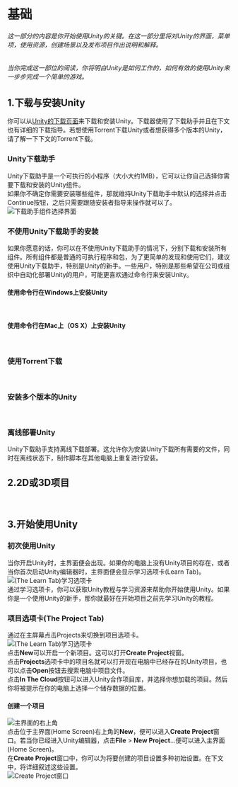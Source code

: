 # 基础
###### 这一部分的内容是你开始使用Unity的关键。在这一部分里将对Unity的界面，菜单项，使用资源，创建场景以及发布项目作出说明和解释。
###### 当你完成这一部位的阅读，你将明白Unity是如何工作的，如何有效的使用Unity来一步步完成一个简单的游戏。<br>

## 1.下载与安装Unity
你可以从[Unity的下载页面](https://store.unity.com/cn)来下载和安装Unity。下载器使用了下载助手并且在下文也有详细的下载指导。若想使用Torrent下载Unity或者想获得多个版本的Unity，请了解一下下文的Torrent下载。<br>

### Unity下载助手
Unity下载助手是一个可执行的小程序（大小大约1MB），它可以让你自己选择你需要下载和安装的Unity组件。<br>
如果你不确定你需要安装哪些组件，那就维持Unity下载助手中默认的选择并点击Continue按钮，之后只需要跟随安装者指导来操作就可以了。<br>
<img src="https://docs.unity3d.com/uploads/Main/UnityDownloadAssistant_v52_75.png" alt="下载助手组件选择界面"/><br>

### 不使用Unity下载助手的安装
如果你愿意的话，你可以在不使用Unity下载助手的情况下，分别下载和安装所有组件。所有组件都是普通的可执行程序和包，为了更简单的发现和使用它们，建议使用Unity下载助手，特别是Unity的新手。一些用户，特别是那些希望在公司或组织中自动化部署Unity的用户，可能更喜欢通过命令行来安装Unity。<br>

#### 使用命令行在Windows上安装Unity
<br>

#### 使用命令行在Mac上（OS X）上安装Unity
<br>

### 使用Torrent下载
<br>

### 安装多个版本的Unity
<br>

### 离线部署Unity
Unity下载助手支持离线下载部署。这允许你为安装Unity下载所有需要的文件，同时在离线状态下，制作脚本在其他电脑上重复进行安装。
<br>

## 2.2D或3D项目
<br>

## 3.开始使用Unity
### 初次使用Unity
当你开启Unity时，主界面便会出现。如果你的电脑上没有Unity项目的存在，或者当你首次启动Unity编辑器时，主界面便会显示学习选项卡(Learn Tab)。<br>
<img src="https://docs.unity3d.com/uploads/Main/GettingStarted5.png" alt="(The Learn Tab)学习选项卡"/><br>
通过学习选项卡，你可以获取Unity教程与学习资源来帮助你开始使用Unity。如果你是一个使用Unity的新手，那你就最好在开始项目之前先学习Unity的教程。

### 项目选项卡(The Project Tab)
通过在主屏幕点击Projects来切换到项目选项卡。<br>
<img src="https://docs.unity3d.com/uploads/Main/GettingStarted1.png" alt="(The Learn Tab)学习选项卡"/><br>
点击**New**可以开启一个新项目。这可以打开**Create Project**视窗。<br>
点击**Projects**选项卡中的项目名就可以打开现在电脑中已经存在的Unity项目，也可以点击**Open**按钮去搜索电脑中项目文件。<br>
点击**In The Cloud**按钮可以进入Unity合作项目库，并选择你想加载的项目。然后你将被提示在你的电脑上选择一个储存数据的位置。<br>

#### 创建一个项目
<img src="https://docs.unity3d.com/uploads/Main/GettingStarted3.png" alt="主界面的右上角"/><br>
点击位于主界面(Home Screen)右上角的**New**，便可以进入**Create Project**窗口。若当你已经进入Unity编辑器，点击**File** > **New Project**...便可以进入主界面(Home Screen)。<br>
在**Create Project**窗口中，你可以为将要创建的项目设置多种初始设置。在下文中，将详细叙述这些设置。<br>
<img src="https://docs.unity3d.com/uploads/Main/GettingStarted4.png" alt="Create Project窗口"/><br>



